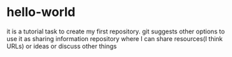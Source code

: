 # hello-world
it is a tutorial task to create my first repository. git suggests other options to use it as sharing information repository where I can share resources(I think URLs) or ideas or discuss other things
